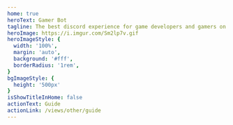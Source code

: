 ```yaml
---
home: true
heroText: Gamer Bot
tagline: The best discord experience for game developers and gamers on Official Gaming Servers!
heroImage: https://i.imgur.com/Sm2lp7v.gif
heroImageStyle: {
  width: '100%',
  margin: 'auto',
  background: '#fff',
  borderRadius: '1rem',
}
bgImageStyle: {
  height: '500px'
}
isShowTitleInHome: false
actionText: Guide
actionLink: /views/other/guide
---
```

